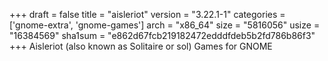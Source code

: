 +++
draft = false
title = "aisleriot"
version = "3.22.1-1"
categories = ['gnome-extra', 'gnome-games']
arch = "x86_64"
size = "5816056"
usize = "16384569"
sha1sum = "e862d67fcb219182472edddfdeb5b2fd786b86f3"
+++
Aisleriot (also known as Solitaire or sol) Games for GNOME